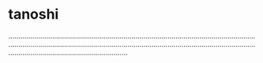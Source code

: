 # tanoshi
....................................................................................................................................................................................................................................................................................................................